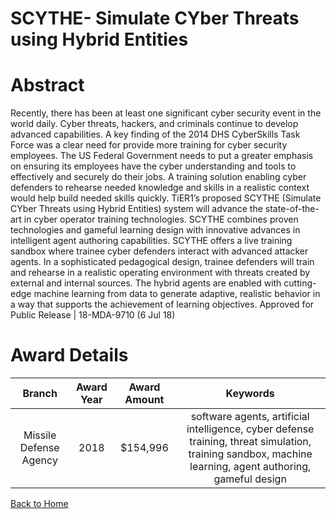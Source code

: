 
SCYTHE- Simulate CYber Threats using Hybrid Entities
====================================================

# Abstract


Recently, there has been at least one significant cyber security event in the world daily. Cyber threats, hackers, and criminals continue to develop advanced capabilities. A key finding of the 2014 DHS CyberSkills Task Force was a clear need for provide more training for cyber security employees. The US Federal Government needs to put a greater emphasis on ensuring its employees have the cyber understanding and tools to effectively and securely do their jobs. A training solution enabling cyber defenders to rehearse needed knowledge and skills in a realistic context would help build needed skills quickly. TiER1’s proposed SCYTHE (Simulate CYber Threats using Hybrid Entities) system will advance the state-of-the-art in cyber operator training technologies. SCYTHE combines proven technologies and gameful learning design with innovative advances in intelligent agent authoring capabilities. SCYTHE offers a live training sandbox where trainee cyber defenders interact with advanced attacker agents. In a sophisticated pedagogical design, trainee defenders will train and rehearse in a realistic operating environment with threats created by external and internal sources. The hybrid agents are enabled with cutting-edge machine learning from data to generate adaptive, realistic behavior in a way that supports the achievement of learning objectives. Approved for Public Release | 18-MDA-9710 (6 Jul 18)  

# Award Details

|Branch|Award Year|Award Amount|Keywords|
| :---: | :---: | :---: | :---: |
|Missile Defense Agency|2018|$154,996|software agents, artificial intelligence, cyber defense training, threat simulation, training sandbox, machine learning, agent authoring, gameful design|
  
  


[Back to Home](https://github.com/chrischow/dod_sbir_awards#1142)